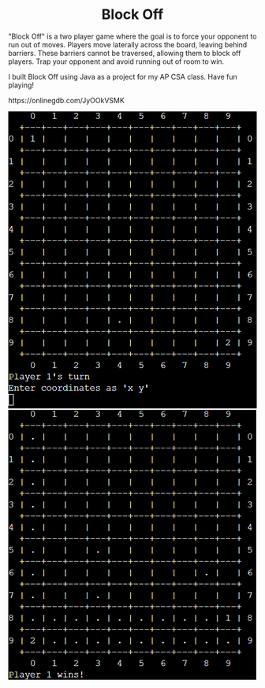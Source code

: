<h1 align="center"> Block Off</h1>

<p>"Block Off" is a two player game where the goal is to force your opponent to run out of moves. Players move laterally across the board, leaving behind barriers. These barriers cannot be traversed, allowing them to block off players. Trap your opponent and avoid running out of room to win.</p>

<p>I built Block Off using Java as a project for my AP CSA class. Have fun playing!</p>

<p>https://onlinegdb.com/JyOOkVSMK</p>

<img src="resources/block-off-1.png">
<img src="resources/block-off-2.png">
